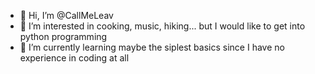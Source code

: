 - 👋 Hi, I’m @CallMeLeav
- 👀 I’m interested in cooking, music, hiking... but I would like to get into python programming
- 🌱 I’m currently learning maybe the siplest basics since I have no experience in coding at all

<!---
CallMeLeav/CallMeLeav is a ✨ special ✨ repository because its `README.md` (this file) appears on your GitHub profile.
You can click the Preview link to take a look at your changes.
--->
